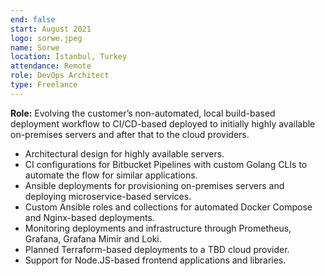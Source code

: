 ```yaml
---
end: false
start: August 2021
logo: sorwe.jpeg
name: Sorwe
location: İstanbul, Turkey
attendance: Remote
role: DevOps Architect
type: Freelance
---
```


**Role:** Evolving the customer’s non-automated, local build-based deployment workflow to CI/CD-based deployed to initially highly available on-premises servers and after that to the cloud providers.

- Architectural design for highly available servers.
- CI configurations for Bitbucket Pipelines with custom Golang CLIs to automate the flow for similar applications.
- Ansible deployments for provisioning on-premises servers and deploying microservice-based services.
- Custom Ansible roles and collections for automated Docker Compose and Nginx-based deployments.
- Monitoring deployments and infrastructure through Prometheus, Grafana, Grafana Mimir and Loki.
- Planned Terraform-based deployments to a TBD cloud provider.
- Support for Node.JS-based frontend applications and libraries.
